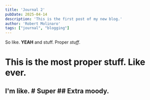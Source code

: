 ```yaml
---
title: 'Journal 2'
pubDate: 2025-04-14
description: 'This is the first post of my new blog.'
author: 'Robert Molinaro'
tags: ["journal", "blogging"]
---
```


So like. **YEAH** and stuff. Proper *stuff*.

# This is the most proper stuff. Like ever.

## I'm like. # Super ## Extra moody.
